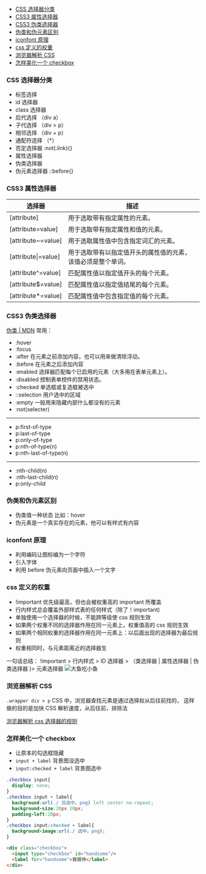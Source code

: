<!-- TOC -->

- [CSS 选择器分类](#css-选择器分类)
- [CSS3 属性选择器](#css3-属性选择器)
- [CSS3 伪类选择器](#css3-伪类选择器)
- [伪类和伪元素区别](#伪类和伪元素区别)
- [iconfont 原理](#iconfont-原理)
- [css 定义的权重](#css-定义的权重)
- [浏览器解析 CSS](#浏览器解析-css)
- [怎样美化一个 checkbox](#怎样美化一个-checkbox)

<!-- /TOC -->

### CSS 选择器分类
 - 标签选择 
 - id 选择器
 - class 选择器
 - 后代选择 （div a）
 - 子代选择 （div > p）
 - 相邻选择 （div + p）
 - 通配符选择 （*）
 - 否定选择器 :not(.link){}
 - 属性选择器
 - 伪类选择器
 - 伪元素选择器 ::before{}

### CSS3 属性选择器
| 选择器              | 描述                                                         |
| ------------------- | ------------------------------------------------------------ |
| [attribute]         | 用于选取带有指定属性的元素。                                 |
| [attribute=value]   | 用于选取带有指定属性和值的元素。                             |
| [attribute~=value]  | 用于选取属性值中包含指定词汇的元素。                         |
| [attribute\|=value] | 用于选取带有以指定值开头的属性值的元素，该值必须是整个单词。 |
| [attribute^=value]  | 匹配属性值以指定值开头的每个元素。                           |
| [attribute$=value]  | 匹配属性值以指定值结尾的每个元素。                           |
| [attribute*=value]  | 匹配属性值中包含指定值的每个元素。                           |

### CSS3 伪类选择器

[伪类 | MDN](https://developer.mozilla.org/zh-CN/docs/Web/CSS/Pseudo-classes#%E6%A0%87%E5%87%86%E4%BC%AA%E7%B1%BB%E7%B4%A2%E5%BC%95)
常用：

 - :hover
 - :focus
 - :after 在元素之前添加内容，也可以用来做清除浮动。
 - :before 在元素之后添加内容
 - :enabled 选择器匹配每个已启用的元素（大多用在表单元素上）。
 - :disabled 控制表单控件的禁用状态。
 - :checked 单选框或复选框被选中
 - ::selection  用户选中的区域
 - :empty   一般用来隐藏内部什么都没有的元素
 - :not(selecter)
 - --
 - p:first-of-type 
 - p:last-of-type 
 - p:only-of-type 
 - p:nth-of-type(n)
 - p:nth-last-of-type(n)
 - --
 - :nth-child(n)
 - :nth-last-child(n)
 - p:only-child 

### 伪类和伪元素区别
 - 伪类值一种状态 比如：hover
 - 伪元素是一个真实存在的元素，他可以有样式有内容

### iconfont 原理
 - 利用编码让图标编为一个字符
 - 引入字体
 - 利用 before 伪元素向页面中插入一个文字

### css 定义的权重
 - !important 优先级最高，但也会被权重高的 important 所覆盖
 - 行内样式总会覆盖外部样式表的任何样式（除了！important)
 - 单独使用一个选择器的时候，不能跨等级使 css 规则生效
 - 如果两个权重不同的选择器作用在同一元素上，权重值高的 css 规则生效
 - 如果两个相同权重的选择器作用在同一元素上：以后面出现的选择器为最后规则
 - 权重相同时，与元素距离近的选择器生

一句话总结：
!important > 行内样式 > ID 选择器 > （类选择器 | 属性选择器 | 伪类选择器 )> 元素选择器
![大鱼吃小鱼](http://image.zhangxinxu.com/image/blog/201208/specifishity1-1.png)

### 浏览器解析 CSS
`.wrapper div > p`  CSS 中，浏览器查找元素是通过选择权从后往前找的， 这样做的目的是加快 CSS 解析速度，从后往前，排除法

[浏览器解析 css 选择器的规则](https://blog.csdn.net/qq_21397815/article/details/72874932)

### 怎样美化一个 checkbox 
 - 让原本的勾选框隐藏
 - `input + label` 背景图没选中
 - `input:checked + label` 背景图选中

```css
.checkbox input{
  display: none;
}
.checkbox input + label{
  background:url(./ 没选中。png) left center no-repeat;
  background-size:20px 20px;
  padding-left:20px;
}
.checkbox input:checked + label{
  background-image:url(./ 选中。png);
}
```
```html
<div class="checkbox">
  <input type="checkbox" id="handsome"/>
  <label for="handsome">我很帅</label>
</div>
```
